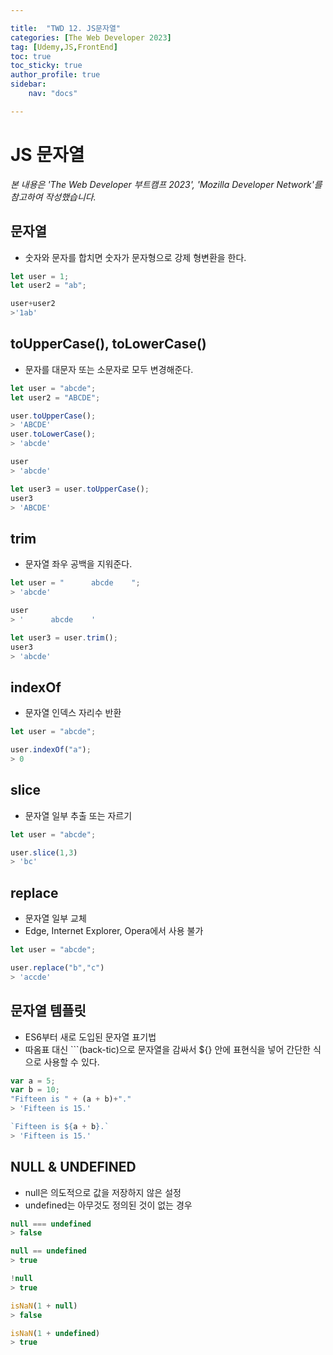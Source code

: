 ```yaml
---

title:  "TWD 12. JS문자열"
categories: [The Web Developer 2023]
tag: [Udemy,JS,FrontEnd]
toc: true
toc_sticky: true
author_profile: true
sidebar:
    nav: "docs"

---
```


# JS 문자열

<p data-ke-size="size14"><i>본 내용은 'The Web Developer 부트캠프 2023', 'Mozilla Developer Network'를 참고하여 작성했습니다.</i></p>

## 문자열 
* 숫자와 문자를 합치면 숫자가 문자형으로 강제 형변환을 한다.

```javascript
let user = 1;
let user2 = "ab";

user+user2
>'1ab'
```
## toUpperCase(), toLowerCase()
* 문자를 대문자 또는 소문자로 모두 변경해준다.

```javascript
let user = "abcde";
let user2 = "ABCDE";

user.toUpperCase();
> 'ABCDE'
user.toLowerCase();
> 'abcde'

user
> 'abcde'

let user3 = user.toUpperCase();
user3
> 'ABCDE'

```

## trim
* 문자열 좌우 공백을 지워준다.

```javascript
let user = "      abcde    ";
> 'abcde'

user
> '      abcde    '

let user3 = user.trim();
user3
> 'abcde'
```

## indexOf
* 문자열 인덱스 자리수 반환

```javascript
let user = "abcde";

user.indexOf("a");
> 0
```

## slice
* 문자열 일부 추출 또는 자르기

```javascript
let user = "abcde";

user.slice(1,3)
> 'bc'
```

## replace
* 문자열 일부 교체
* Edge, Internet Explorer, Opera에서 사용 불가

```javascript
let user = "abcde";

user.replace("b","c")
> 'accde'
```

## 문자열 템플릿 
* ES6부터 새로 도입된 문자열 표기법
* 따옴표 대신 ```(back-tic)으로 문자열을 감싸서 ${} 안에 표현식을 넣어 간단한 식으로 사용할 수 있다.

```javascript
var a = 5;
var b = 10;
"Fifteen is " + (a + b)+"."
> 'Fifteen is 15.'

`Fifteen is ${a + b}.`
> 'Fifteen is 15.'
```

## NULL & UNDEFINED
* null은 의도적으로 값을 저장하지 않은 설정
* undefined는 아무것도 정의된 것이 없는 경우

```javascript
null === undefined 
> false

null == undefined
> true

!null 
> true

isNaN(1 + null) 
> false

isNaN(1 + undefined)
> true
```